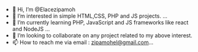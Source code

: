 - 👋 Hi, I’m @Elacezipamoh
- 👀 I’m interested in simple HTML,CSS, PHP and JS projects.  ...
- 🌱 I’m currently learning PHP, JavaScript and JS frameworks like react and NodeJS ...
- 💞️ I’m looking to collaborate on any project related to my above interest. 
- 📫 How to reach me  via email : zipamohel@gmail.com...

<!---
Elacezipamoh/Elacezipamoh is a ✨ special ✨ repository because its `README.md` (this file) appears on your GitHub profile.
You can click the Preview link to take a look at your changes.
--->
